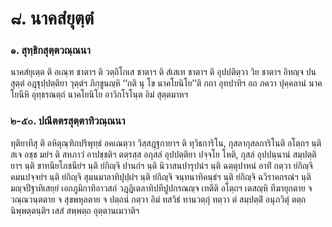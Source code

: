 <h1>๘. นาคสํยุตฺตํ</h1>
<h3>๑. สุทฺธิกสุตฺตวณฺณนา</h3>
<p> นาคสํยุเตฺต  ติ อเณฺฑ ชาตาฯ ติ วตฺถิโกเส ชาตาฯ ติ สํเสเท ชาตาฯ ติ อุปปติตฺวา  วิย ชาตาฯ อิทญฺจ ปน สุตฺตํ อฎฺฐุปฺปตฺติยา  วุตฺตํฯ ภิกฺขูนญฺหิ ‘‘กติ นุ โข นาคโยนิโย’’ติ กถา อุทปาทิฯ อถ ภควา ปุคฺคลานํ นาคโยนีหิ อุทฺธรณตฺถํ นาคโยนิโย อาวิกโรโนฺต อิมํ สุตฺตมาหฯ</p>


<h3>๒-๕๐. ปณีตตรสุตฺตาทิวณฺณนา</h3>
<p> ทุติยาทีสุ ติ อหิตุณฺฑิกปริพุทฺธํ อคเณตฺวา วิสฺสฎฺฐกายาฯ ติ ทุวิธการิโน, กุสลากุสลการิโนติ อโตฺถฯ นฺติ สเจ อชฺช มยํฯ ติ สหภาวํ อาปชฺชติฯ ตตฺรสฺส อกุสลํ อุปปตฺติยา ปจฺจโย โหติ, กุสลํ อุปปนฺนานํ สมฺปตฺติยาฯ นฺติ ขาทนียโภชนียํฯ นฺติ ยํกิญฺจิ ปานกํฯ นฺติ นิวาสนปารุปนํฯ นฺติ ฉตฺตุปาหนํ อาทิํ กตฺวา ยํกิญฺจิ คมนปจฺจยํฯ นฺติ ยํกิญฺจิ สุมนมาลาทิปุปฺผํฯ นฺติ ยํกิญฺจิ จนฺทนาทิคนฺธํฯ นฺติ ยํกิญฺจิ ฉวิราคกรณํฯ นฺติ มญฺจปีฐาทิเสยฺยํ เอกภูมิกาทิอาวสถํ วฎฺฎิเตลาทิปทีปูปกรณญฺจ เทตีติ อโตฺถฯ เตสญฺหิ ทีฆายุกตาย จ วณฺณวนฺตตาย จ สุขพหุลตาย จ ปตฺถนํ กตฺวา อิมํ ทสวิธํ ทานวตฺถุํ ทตฺวา ตํ สมฺปตฺติํ อนุภวิตุํ ตตฺถ นิพฺพตฺตนฺติฯ เสสํ สพฺพตฺถ อุตฺตานเมวาติฯ</p>

</p>






